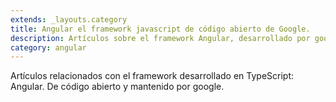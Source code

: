 ```yaml
---
extends: _layouts.category
title: Angular el framework javascript de código abierto de Google.
description: Artículos sobre el framework Angular, desarrollado por google y desarrollado en TypeScript y que permite no solo interaccionar con el navegador, sino también con el servidor pudiendo desarrollar proyectos completos con él.
category: angular
---
```


Artículos relacionados con el framework desarrollado en TypeScript: Angular. De código abierto y mantenido por google.
